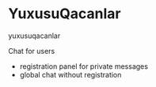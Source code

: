 # YuxusuQacanlar
yuxusuqacanlar

Chat for users
- registration panel for private messages
- global chat without registration
